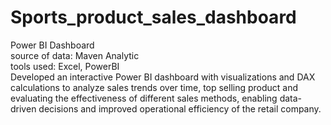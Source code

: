 # Sports_product_sales_dashboard
Power BI Dashboard <br/>
source of data: Maven Analytic <br/>
tools used: Excel, PowerBI <br/>
Developed an interactive Power BI dashboard with visualizations and DAX calculations to analyze sales trends over time, top selling product and evaluating the effectiveness of different sales methods, enabling data-driven decisions and improved operational efficiency of the retail company.

